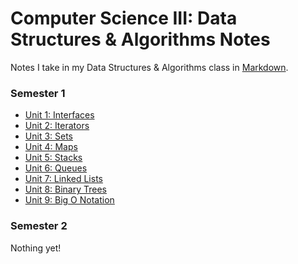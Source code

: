 # Computer Science III: Data Structures & Algorithms Notes
Notes I take in my Data Structures & Algorithms class in [Markdown](https://www.markdownguide.org/getting-started/).

### Semester 1
* [Unit 1: Interfaces](https://cs3.j21.dev/Interfaces)
* [Unit 2: Iterators](https://cs3.j21.dev/Iterators)
* [Unit 3: Sets](https://cs3.j21.dev/Sets)
* [Unit 4: Maps](https://cs3.j21.dev/Maps)
* [Unit 5: Stacks](https://cs3.j21.dev/Stacks)
* [Unit 6: Queues](https://cs3.j21.dev/Queues)
* [Unit 7: Linked Lists](https://cs3.j21.dev/LinkedLists)
* [Unit 8: Binary Trees](https://cs3.j21.dev/BinaryTrees.pdf)
* [Unit 9: Big O Notation](https://cs3.j21.dev/BigO-Notation)

### Semester 2
Nothing yet!